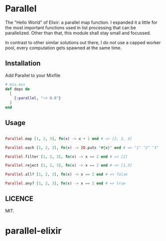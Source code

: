 # Parallel

The "Hello World" of Elixir: a parallel map function. I expanded it a little for the most important functions used in list processing that can be parallelized. Other than that, this module shall stay small and focussed.

In contrast to other similar solutions out there, I do *not* use a capped worker pool, every computation gets spawned at the same time.

## Installation

Add Parallel to your Mixfile

````Elixir
# mix.exs
def deps do
  [
    {:parallel, "~> 0.0"}
  ]
end
````

## Usage

````Elixir

Parallel.map [1, 2, 3], fn(x) -> x + 1 end # => [2, 3, 4]

Parallel.each [1, 2, 3], fn(x) -> IO.puts "#{x}" end # => "1" "2" "3"

Parallel.filter [1, 2, 3], fn(x) -> x == 2 end # => [2]

Parallel.reject [1, 2, 3], fn(x) -> x == 2 end # => [1,3]

Parallel.all? [1, 2, 3], fn(x) -> x == 2 end # => false

Parallel.any? [1, 2, 3], fn(x) -> x == 2 end # => true

````

## LICENCE

MIT.
# parallel-elixir
